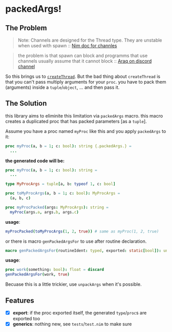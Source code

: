 # packedArgs!

## The Problem
> Note: Channels are designed for the Thread type. They are unstable when used with spawn
:: [Nim doc for channles](https://nim-lang.org/docs/channels_builtin.html)

> the problem is that spawn can block and programms that use channels usually assume that it cannot block :: [Araq on discord channel](https://discord.com/channels/371759389889003530/371759389889003532/814439926380494878)
>

So this brings us to [`createThread`](https://nim-lang.org/docs/threads.html#createThread%2CThread%5Bvoid%5D%2Cproc%29).
But the bad thing about `createThread` is that you can't pass multiply arguments for your `proc`. you have to pack them (arguments) inside a `tuple`/`object`, ... and then pass it.

## The Solution
this library aims to eliminite this limitation via `packedArgs` macro. this macro creates a duplicated proc that has packed parameters [as a `tuple`].

Assume you have a proc named `myProc` like this and you apply `packedArgs` to it:
```nim
proc myProc(a, b = 1; c: bool): string {.packedArgs.} =
  ...
```

**the generated code will be:**
```nim
proc myProc(a, b = 1; c: bool): string =
  ...

type MyProcArgs = tuple[a, b: typeof 1, c: bool]

proc toMyProcArgs(a, b = 1; c: bool): MyProcArgs =
  (a, b, c)

proc myProcPacked(args: MyProcArgs): string =
  myProc(args.a, args.b, args.c)
```

**usage**:
```nim
myProcPacked(toMyProcArgs(1, 2, true)) # same as myProc(1, 2, true)
```

or there is macro `genPackedArgsFor` to use after routine declaration.
```nim
macro genPackedArgsFor(routineIdent: typed, exported: static[bool]): untyped
```
**usage**:
```nim
proc work(something: bool): float = discard
genPackedArgsFor(work, true)
```

Becuase this is a little trickier, use `unpackArgs` when it's possible.


## Features
* [x] **export**: if the proc exported itself, the generated `type`/`proc`s are exported too
* [x] **generics**: nothing new, see `tests`/`test.nim` to make sure
